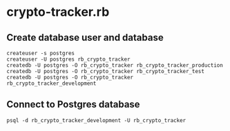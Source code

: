 # crypto-tracker.rb

## Create database user and database
```
createuser -s postgres
createuser -U postgres rb_crypto_tracker
createdb -U postgres -O rb_crypto_tracker rb_crypto_tracker_production
createdb -U postgres -O rb_crypto_tracker rb_crypto_tracker_test
createdb -U postgres -O rb_crypto_tracker rb_crypto_tracker_development
```

## Connect to Postgres database
```
psql -d rb_crypto_tracker_development -U rb_crypto_tracker
```
